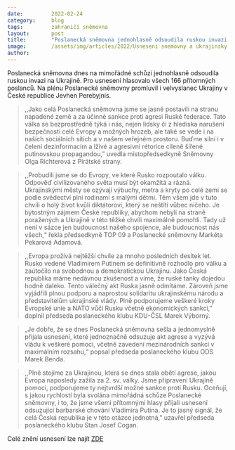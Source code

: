 ```yaml
---
date:         2022-02-24
category:     blog
tags:         zahraničí sněmovna
layout:       post
title:        "Poslanecká sněmovna jednohlasně odsoudila ruskou invazi na Ukrajině"
image:        /assets/img/articles/2022/Usneseni snemovny a ukrajinsky velvyslanec.jpeg 
author:       
---
```


Poslanecká sněmovna dnes na mimořádné schůzi jednohlasně odsoudila ruskou invazi na Ukrajině. Pro usnesení hlasovalo všech 166 přítomných poslanců. Na plénu Poslanecké sněmovny promluvil i velvyslanec Ukrajiny v České republice Jevhen Perebyjnis. 

> ,,Jako celá Poslanecká sněmovna jsme se jasně postavili na stranu napadené země a za účinné sankce proti agresi Ruské federace. Tato válka se bezprostředně týká i nás, nejen lidsky či z hlediska narušení bezpečnosti celé Evropy a možných hrozeb, ale také se vede i na našich sociálních sítích a v našem veřejném prostoru. Buďme silní i v čelení dezinformacím a lživé a agresivní rétorice cíleně šířené putinovskou propagandou,” uvedla místopředsedkyně Sněmovny Olga Richterová z Pirátské strany. 

> ,,Probudili jsme se do Evropy, ve které Rusko rozpoutalo válku. Odpověď civilizovaného světa musí být okamžitá a rázná. Ukrajinskými městy se ozývají výbuchy, metra a kryty po celé zemi se podle svědectví plní rodinami s malými dětmi. Těm všem jde v tuto chvíli o holý život kvůli diktátorovi, který se neštítí vůbec ničeho. Je bytostným zájmem České republiky, abychom nebyli na straně poražených a Ukrajině v této těžké chvíli maximálně pomohli. Tady už není v sázce jen budoucnost našeho spojence, ale budoucnost nás všech,“ řekla předsedkyně TOP 09 a Poslanecké sněmovny Markéta Pekarová Adamová. 

> ,,Evropa prožívá nejtěžší chvíle za mnoho posledních desítek let. Rusko vedené Vladimirem Putinem se definitivně rozhodlo pro válku a zaútočilo na svobodnou a demokratickou Ukrajinu. Jako Česká republika máme nedávnou zkušenost a víme, že ruské tanky dojedou hodně daleko. Tento válečný akt Ruska jasně odmítáme. Zároveň jsme vyjádřili plnou podporu a naprostou solidaritu ukrajinskému národu a představitelům ukrajinské vlády. Plně podporujeme veškeré kroky Evropské unie a NATO vůči Rusku včetně ekonomických sankcí,” doplnil předseda poslaneckého klubu KDU-ČSL Marek Výborný.

> „Je dobře, že se dnes Poslanecká sněmovna sešla a jednomyslně přijala usnesení, které jednoznačně odsuzuje akt agrese a vyzývá vládu k veškeré pomoci, včetně zavedení mezinárodních sankcí v maximálním rozsahu,“ popsal předseda poslaneckého klubu ODS Marek Benda.

> ,,Plně stojíme za Ukrajinou, která se dnes stala obětí agrese, jakou Evropa naposledy zažila za 2. sv. války. Jsme připraveni Ukrajině pomoci, podporujeme ty nejtvrdší možné sankce proti Rusku. Oceňuji, s jakou rychlostí byla svolána mimořádná schůze Poslanecké sněmovny, i to, že jsme všemi přítomnými hlasy přijali usnesení odsuzující barbarské chování Vladimira Putina. Je to jasný signál, že celá Česká republika je v této otázce jednotná," uzavřel předseda poslaneckého klubu Stan Josef Cogan.

Celé znění usnesení lze najít [ZDE](https://www.pirati.cz/assets/pdf/Usneseni_Poslanecke_snemovny.pdf)
